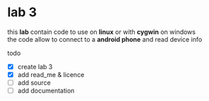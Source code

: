 # lab 3  
this **lab** contain code to use on **linux** or with **cygwin** on windows  
the code allow to connect to a **android phone** and read device info  

todo  
- [X] create lab 3  
- [X] add read_me & licence  
- [ ] add source  
- [ ] add documentation  